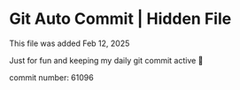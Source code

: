 # Git Auto Commit | Hidden File

This file was added Feb 12, 2025

Just for fun and keeping my daily git commit active 🤪

commit number: 61096
